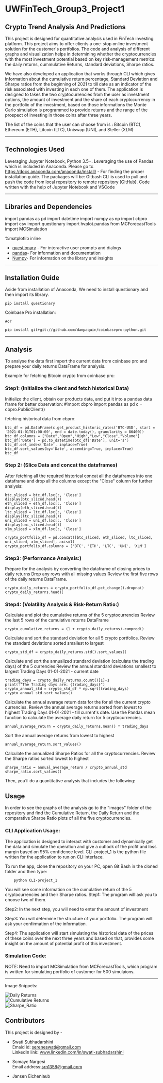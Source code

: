# UWFinTech_Group3_Project1

## Crypto Trend Analysis And Predictions

This project is designed for quantitative analysis used in FinTech investing platform. This project aims to offer clients a one-stop online investment solution for the customer's portfolios. The code and analysis of different graphs and visualization helps in determining whether the cryptocurrencies with the most investment potential based on key risk-management metrics: the daily returns, cummulative Returns, standard deviations, Sharpe ratios.

We have also developed an application that works through CLI which gives information about the cumulative return percentage, Standard Deviation and Sharpe ratios from the beginning of 2021 to till date as an indicator of the risk associated with investing in each one of them. The application is designed to takes the two cryptocurrencies from the user as investment options, the amount of investment and the share of each cryptocurrency in the portfolio of the investment, based on those informations the Monte Carlo simulation is programmed to provide returns and the range of the prospect of investing in those coins after three years.

The list of the coins that the user can choose from is : Bitcoin (BTC), Ethereum (ETH), Litcoin (LTC), Uniswap (UNI), and Steller (XLM)

---

## Technologies Used

Leveraging Jupyter Notebook, Python 3.5+.
Leveraging the use of Pandas which is included in Anaconda.
Please go to: https://docs.anaconda.com/anaconda/install/ - For finding the proper installation guide.
The packages will be:
Gitbash CLI is used to pull and push the code from local repository to remote repository (GitHub).
Code written with the help of Jupyter Notebook and VSCode


---

## Libraries and Dependencies

import pandas as pd
import datetime
import numpy as np
import cbpro
import csv
import questionary
import hvplot.pandas
from MCForecastTools import MCSimulation

%matplotlib inline

 
* [questionary](https://github.com/tmbo/questionary) - For interactive user prompts and dialogs
* [pandas](https://github.com/pandas-dev/pandas)- For information and documentation
* [Numpy](https://github.com/AhmetFurkanDEMIR/Numpy)- For information on the library and insights


---

## Installation Guide
Aside from installation of Anaconda, We need to install questionary and then import its library.

`pip install questionary`

Coinbase Pro installation:

```pip install cbpro
#or

pip install git+git://github.com/danpaquin/coinbasepro-python.git
```
---

## Analysis 

To analyse the data first import the current data from coinbase pro and prepare your daily returns DataFrame for analysis. 

Example for fetching Bitcoin crypto from coinbase pro:

### Step1: (Initialize the client and fetch historical Data)

Initialize the client, obtain our products data, and put it into a pandas data frame for better observation: 
#import cbpro import pandas as pd c = cbpro.PublicClient()

fetching historical data from cbpro:

```
btc_df = pd.DataFrame(c.get_product_historic_rates('BTC-USD', start = '2021-01-01T01:00:00', end = date.today(), granularity = 86400))
btc_df.columns = ["Date","Open","High","Low","Close","Volume"]
btc_df['Date'] = pd.to_datetime(btc_df['Date'], unit='s')
btc_df.set_index('Date', inplace=True)
btc_df.sort_values(by='Date', ascending=True, inplace=True)
btc_df
```

### Step 2: (Slice Data and concat the dataframes)
After fetching all the required historical concat all the dataframes into one dataframe and drop all the columns except the "Close" column for further analysis:

```
btc_sliced = btc_df.loc[:, 'Close']
display(btc_sliced.head())
eth_sliced = eth_df.loc[:, 'Close']
display(eth_sliced.head())
ltc_sliced = ltc_df.loc[:, 'Close']
display(ltc_sliced.head())
uni_sliced = uni_df.loc[:, 'Close']
display(uni_sliced.head())
xlm_sliced = xlm_df.loc[:, 'Close']
```

```
crypto_portfolio_df = pd.concat([btc_sliced, eth_sliced, ltc_sliced, uni_sliced, xlm_sliced], axis=1)
crypto_portfolio_df.columns = ['BTC', 'ETH', 'LTC', 'UNI', 'XLM']
```

### Step3: (Performance Analysis:)

Prepare for the analysis by converting the dataframe of closing prices to daily returns
Drop any rows with all missing values
Review the first five rows of the daily returns DataFrame.


```
crypto_daily_returns = crypto_portfolio_df.pct_change().dropna()
crypto_daily_returns.head()
```

### Step4: (Volatility Analysis & Risk-Return Ratio:)


Calculate and plot the cumulative returns of the 5 cryptocurrencies
Review the last 5 rows of the cumulative returns DataFrame

```crypto_cumulative_returns = (1 + crypto_daily_returns).cumprod()```

Calculate and sort the standard deviation for all 5 crypto portfolios.
Review the standard deviations sorted smallest to largest

```crypto_std_df = crypto_daily_returns.std().sort_values()```

Calculate and sort the annualized standard deviation (calculate the trading days) of the 5 currencies
Review the annual standard deviations smallest to largest
Trading Days 01-01-2021 - current date 

```
trading_days = crypto_daily_returns.count()[1]+1
print(f"The Trading days are: {trading_days}")
crypto_annual_std = crypto_std_df * np.sqrt(trading_days)
crypto_annual_std.sort_values()
```

Calculate the annual average return data for the for all the current crypto currencies.
Review the annual average returns sorted from lowest to highest
Trading Days 01-01-2021 - till current's date.
Use the Pandas mean function to calculate the average daily return for 5 cryptocurrencies.

```annual_average_return = crypto_daily_returns.mean() * trading_days```

Sort the annual average returns from lowest to highest

```annual_average_return.sort_values()```

Calculate the annualized Sharpe Ratios for all the cryptocurrencies.
Review the Sharpe ratios sorted lowest to highest

```
sharpe_ratio = annual_average_return / crypto_annual_std
sharpe_ratio.sort_values()
```

Then, you’ll do a quantitative analysis that includes the following:



## Usage

In order to see the graphs of the analysis go to the "Images" folder of the repository and find the Cumulative Return, the Daily Return and the comparative Sharpe Ratio plots of all the five cryptocurrencies.

### CLI Application Usage:

The application is designed to interact with customer and dynamically get the data and simulate the operation and give a outlook of the profit and loss margin based on 95% confidence level. CLI-project_1 is the python file written for the application to run on CLI interface.

To run the app, clone the repository on your PC, open Git Bash in the cloned folder and then type:
```console
    python CLI-project_1
```
You will see some information on the cumulative return of the 5 cryptocurrencies and their Sharpe ratios.
Step1: The program will ask you to choose two of them. 

Step2: In the next step, you will need to enter the amount of investment

Step3: You will determine the structure of your portfolio. The program will ask your confirmation of the information.

Step4: The application will start simulating the historical data of the prices of these coins over the next three years and based on that, provides some insight on the amount of potential profit of this investment.

### Simulation Code:

NOTE: Need to import MCSimulation from MCForecastTools, which program is written for simulating portfolio of customer for 500 simulaions.

---

Image Snippets:

![Daily Returns](./Images/Daily_Return_Interactive_Plot.png)  
![Cumulative Returns](./Images/Cumulative_Return_Interactive_Plot.png)  
![Sharpe_Ratio](./Images/Sharpe_Ratio_Plot.png)

## Contributors

This project is designed by - 

- Swati Subhadarshini  
Emaid id: sereneswati@gmail.com  
LinkedIn link: www.linkedin.com/in/swati-subhadarshini  

- Somaye Nargesi  
Email address:srn1358@gmail.com  

- Jansen Eichenlaub  

